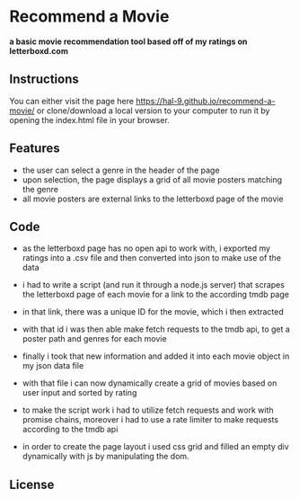 # Recommend a Movie
**a basic movie recommendation tool based off of my ratings on letterboxd.com**

## Instructions

You can either visit the page here https://hal-9.github.io/recommend-a-movie/ or clone/download a local version to your computer to run it by opening the index.html file in your browser.

## Features

* the user can select a genre in the header of the page 
* upon selection, the page displays a grid of all movie posters matching the genre 
* all movie posters are external links to the letterboxd page of the movie

## Code

* as the letterboxd page has no open api to work with, i exported my ratings into a .csv file and then converted into json to make use of the data
* i had to write a script (and run it through a node.js server) that scrapes the letterboxd page of each movie for a link to the according tmdb page
* in that link, there was a unique ID for the movie, which i then extracted
* with that id i was then able make fetch requests to the tmdb api, to get a poster path and genres for each movie
* finally i took that new information and added it into each movie object in my json data file 
* with that file i can now dynamically create a grid of movies based on user input and sorted by rating
* to make the script work i had to utilize fetch requests and work with promise chains, moreover i had to use a rate limiter to make requests according to the tmdb api

* in order to create the page layout i used css grid and filled an empty div dynamically with js by manipulating the dom. 

## License

